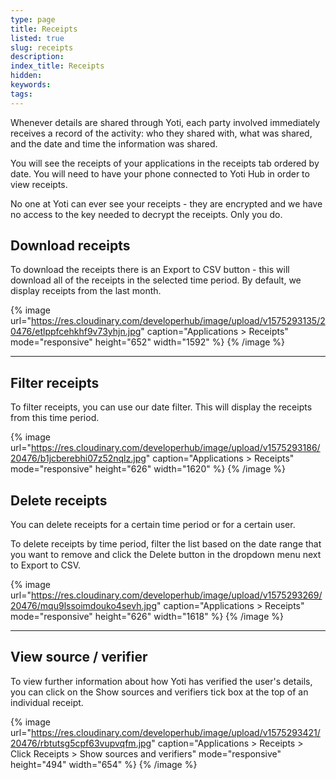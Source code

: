 ```yaml
---
type: page
title: Receipts
listed: true
slug: receipts
description: 
index_title: Receipts
hidden: 
keywords: 
tags: 
---
```


Whenever details are shared through Yoti, each party involved immediately receives a record of the activity: who they shared with, what was shared, and the date and time the information was shared.

You will see the receipts of your applications in the receipts tab ordered by date. You will need to have your phone connected to Yoti Hub in order to view receipts.

No one at Yoti can ever see your receipts - they are encrypted and we have no access to the key needed to decrypt the receipts. Only you do.

## Download receipts

To download the receipts there is an Export to CSV button - this will download all of the receipts in the selected time period. By default, we display receipts from the last month.

{% image url="https://res.cloudinary.com/developerhub/image/upload/v1575293135/20476/etlppfcehkhf9v73yhjn.jpg" caption="Applications &gt; Receipts" mode="responsive" height="652" width="1592" %}
{% /image %}

---

## Filter receipts

To filter receipts, you can use our date filter. This will display the receipts from this time period.

{% image url="https://res.cloudinary.com/developerhub/image/upload/v1575293186/20476/b1jcberebhi07z52nqlz.jpg" caption="Applications &gt; Receipts" mode="responsive" height="626" width="1620" %}
{% /image %}

## Delete receipts

You can delete receipts for a certain time period or for a certain user.

To delete receipts by time period, filter the list based on the date range that you want to remove and click the Delete button in the dropdown menu next to Export to CSV.

{% image url="https://res.cloudinary.com/developerhub/image/upload/v1575293269/20476/mqu9lssoimdouko4sevh.jpg" caption="Applications &gt; Receipts" mode="responsive" height="626" width="1618" %}
{% /image %}

---

## View source / verifier 

To view further information about how Yoti has verified the user's details, you can click on the Show sources and verifiers tick box at the top of an individual receipt.

{% image url="https://res.cloudinary.com/developerhub/image/upload/v1575293421/20476/rbtutsg5cpf63vupvqfm.jpg" caption="Applications &gt; Receipts &gt; Click Receipts &gt; Show sources and verifiers" mode="responsive" height="494" width="654" %}
{% /image %}